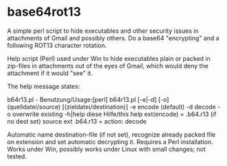 # base64rot13
A simple perl script to hide executables and other security issues in attachments of Gmail and possibly others. Do a base64 "encrypting" and a following ROT13 character rotation.

Help script (Perl) used under Win to hide executables plain or packed in zip-files in attachments out of the eyes of Gmail, which would deny the attachment if it would "see" it.

The help message states:

b64r13.pl - Benutzung/Usage:[perl] b64r13.pl [-e|-d] [-o] (quelldatei/source) [(zieldatei/destination)]
-e       encode (default)
-d       decode
-o       overwrite existing
-h|help  diese Hilfe/this help
ext(encode) = .b64.r13 (if no dest set)
source ext .b64.r13 = action: decode

Automatic name destination-file (if not set), recognize already packed file on extension and set automatic decrypting it.
Requires a Perl installation. Works under Win, possibly works under Linux with small changes; not tested.
